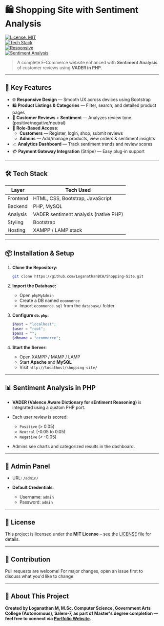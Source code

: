 
# 🛍️ Shopping Site with Sentiment Analysis

[![License: MIT](https://img.shields.io/badge/License-MIT-green.svg)](f)  
[![Tech Stack](https://img.shields.io/badge/Tech-HTML%2C%20CSS%2C%20JS%2C%20PHP%2C%20MySQL-blue)](f)  
[![Responsive](https://img.shields.io/badge/Responsive-Yes-success)](f)  
[![Sentiment Analysis](https://img.shields.io/badge/Sentiment-PHP%20Sentiment%20Analyzer-yellow)](https://github.com/davmixcool/php-sentiment-analyzer)

> A complete E-Commerce website enhanced with **Sentiment Analysis** of customer reviews using **VADER in PHP**.

---

## 🔑 Key Features

- 🌐 **Responsive Design** — Smooth UX across devices using Bootstrap  
- 🛍️ **Product Listings & Categories** — Filter, search, and detailed product pages  
- 💬 **Customer Reviews + Sentiment** — Analyzes review tone (positive/negative/neutral)  
- 👥 **Role-Based Access**:  
  - **Customers** — Register, login, shop, submit reviews  
  - **Admins** — Add/manage products, view orders & sentiment insights  
- 📈 **Analytics Dashboard** — Track sentiment trends and review scores  
- 💳 **Payment Gateway Integration** (Stripe) — Easy plug-in support  

---

## 🛠️ Tech Stack

| Layer      | Tech Used                                  |
|------------|--------------------------------------------|
| Frontend   | HTML, CSS, Bootstrap, JavaScript           |
| Backend    | PHP, MySQL                                 |
| Analysis   | VADER sentiment analysis (native PHP)      |
| Styling    | Bootstrap                                  |
| Hosting    | XAMPP / LAMP stack                         |

---

## 📦 Installation & Setup

1. **Clone the Repository:**

   ```bash
   git clone https://github.com/LoganathanBCA/Shopping-Site.git


2. **Import the Database:**

   * Open `phpMyAdmin`
   * Create a DB named `ecommerce`
   * Import `ecommerce.sql` from the `database/` folder

3. **Configure `db.php`:**

   ```php
   $host = "localhost";
   $user = "root";
   $pass = "";
   $dbname = "ecommerce";
   ```

4. **Start the Server:**

   * Open XAMPP / MAMP / LAMP
   * Start **Apache** and **MySQL**
   * Visit `http://localhost/shopping-site/`

---

## 📊 Sentiment Analysis in PHP

* **VADER (Valence Aware Dictionary for sEntiment Reasoning)** is integrated using a custom PHP port.
* Each user review is scored:

  * `Positive` (> 0.05)
  * `Neutral` (-0.05 to 0.05)
  * `Negative` (< -0.05)
* Admins see charts and categorized results in the dashboard.

---

## 🔐 Admin Panel

* URL: `/admin/`
* **Default Credentials**:

  * Username: `admin`
  * Password: `admin`

---

## 📝 License

This project is licensed under the **MIT License** – see the [LICENSE](f) file for details.

---

## 🤝 Contribution

Pull requests are welcome! For major changes, open an issue first to discuss what you'd like to change.

---

## 📢 About This Project

**Created by Loganathan M, M.Sc. Computer Science, Government Arts College (Autonomous), Salem-7, as part of Master's degree completion —  feel free to connect via [Portfolio Website](https://loganathanbca.github.io/Portfolio/).**
